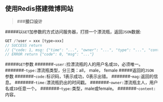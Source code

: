 ## 使用Redis搭建微博网站
>###**接口设计**

#####以`GET`加参数的方式访问服务器，打捞一个漂流瓶，返回`JSON`数据:
``` node.js
GET /?user = xxx [type=xxx]
// SUCCESS return
// {"code: 1, msg: {"time": "...", "owner": "...", "type": "...", "content": "..."}}
// ERROR return {"code": 0, "msg": "..."}
```
#####`GET`参数
#######-`user:`捡漂流瓶的人的用户名或`ID`，必须唯一。
#######-`type:`漂流瓶类型，分三类：all， male， female
#####返回的`JSON`参数
#######-`code:`标识码，1表示成功，0表示出错。
#######-`mag:`返回的信息。
#######-`time:`漂流瓶扔出的时间戳。
#######-`owner:`漂流瓶主人，用户名或`ID`任意一个。
#######-`type:`类型，male或female。
#######-`content:`内容。

